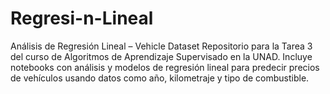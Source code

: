 # Regresi-n-Lineal
Análisis de Regresión Lineal – Vehicle Dataset  Repositorio para la Tarea 3 del curso de Algoritmos de Aprendizaje Supervisado en la UNAD. Incluye notebooks con análisis y modelos de regresión lineal para predecir precios de vehículos usando datos como año, kilometraje y tipo de combustible.
